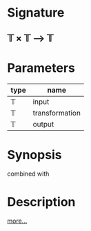 # Signature
## 𝕋 × 𝕋 ⟶ 𝕋

# Parameters

| type | name |
|------|------|
|𝕋|input|
|𝕋|transformation|
|𝕋|output|

# Synopsis
combined with

# Description

[more...](https://en.wikipedia.org/wiki/Affine_transformation)